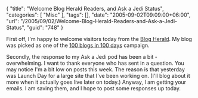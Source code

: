 {
	"title": "Welcome Blog Herald Readers, and Ask a Jedi Status",
	"categories": [
		"Misc"
	],
	"tags": [],
	"date": "2005-09-02T09:09:00+06:00",
	"url": "/2005/09/02/Welcome-Blog-Herald-Readers-and-Ask-a-Jedi-Status",
	"guid": "748"
}

First off, I'm happy to welcome visitors today from the <a href="http://www.blogherald.com/">Blog Herald</a>. My blog was picked as one of the <a href="http://www.blogherald.com/2005/09/02/100-blogs-in-100-days-day-12-jedi-master/">100 blogs in 100 days</a> campaign. 

Secondly, the response to my Ask a Jedi pod has been a bit - overwhelming. I want to thank everyone who has sent in a question. You may notice I'm a bit low on posts this week. The reason is that yesterday was Launch Day for a large site that I've been working on. (I'll blog about it more when it actually goes live later on today.) Anyway, I am getting your emails. I am saving them, and I hope to post some responses up today.